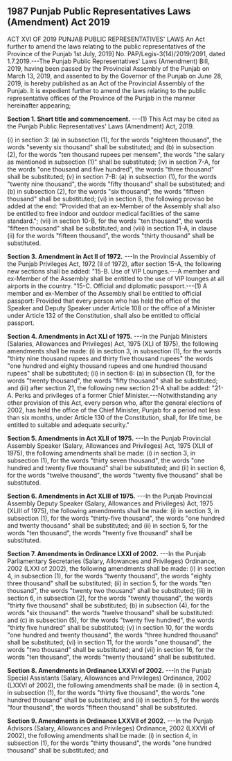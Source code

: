 ## 1987 Punjab Public Representatives Laws (Amendment) Act 2019
 
ACT XVI OF 2019
PUNJAB PUBLIC REPRESENTATIVES' LAWS
An Act further to amend the laws relating to the
public representatives of the Province of the Punjab
1st July, 2019]
No. PAP/Legis-3(14)/2019/2091, dated 1.7.2019.---The Punjab Public Representatives' Laws (Amendment) Bill, 2019, having been passed by the Provincial Assembly of the Punjab on March 13, 2019, and assented to by the Governor of the Punjab on June 28, 2019, is hereby published as an Act of the Provincial Assembly of the Punjab.
It is expedient further to amend the laws relating to the public representative offices of the Province of the Punjab in the manner hereinafter appearing;

**Section 1. Short title and commencement.**
---(1) This Act may be cited as the Punjab Public Representatives' Laws (Amendment) Act, 2019.

 

(i) in section 3:
(a) in subsection (1), for the words "eighteen thousand", the words "seventy six thousand" shall be substituted; and
(b) in subsection (2), for the words "ten thousand rupees per mensem", the words "the salary as mentioned in subsection (1)" shall be substituted;
(iv) in section 7-A, for the words "one thousand and five hundred", the words "three thousand" shall be substituted;
(v) in section 7-B:
(a) in subsection (1), for the words "twenty nine thousand", the words "fifty thousand" shall be substituted; and
(b) in subsection (2), for the words "six thousand", the words "fifteen thousand" shall be substituted;
(vi) in section 8, the following proviso be added at the end:
"Provided that an ex-Member of the Assembly shall also be entitled to free indoor and outdoor medical facilities of the same standard.";
(vii) in section 10-B, for the words "ten thousand", the words "fifteen thousand" shall be substituted; and
(viii) in section 11-A, in clause (ii) for the words "fifteen thousand", the words "thirty thousand" shall be substituted.

 

**Section 3. Amendment in Act II of 1972.**
---In the Provincial Assembly of the Punjab Privileges Act, 1972 (II of 1972), after section 15-A, the following new sections shall be added:
   "15-B. Use of VIP Lounges.---A member and ex-Member of the Assembly shall be entitled to the use of VIP lounges at all airports in the country.
   "15-C. Official and diplomatic passport.---(1) A member and ex-Member of the Assembly shall be entitled to official passport:
   Provided that every person who has held the office of the Speaker and Deputy Speaker under Article 108 or the office of a Minister under Article 132 of the Constitution, shall also be entitled to official passport.

 

**Section 4. Amendments in Act XLI of 1975.**
---In the Punjab Ministers (Salaries, Allowances and Privileges) Act, 1975 (XLI of 1975), the following amendments shall be made:
   (i) in section 3, in subsection (1), for the words "thirty nine thousand rupees and thirty five thousand rupees" the words "one hundred and eighty thousand rupees and one hundred thousand rupees" shall be substituted;
   (ii) in section 6:
   (a) in subsection (1), for the words "twenty thousand", the words "fifty thousand" shall be substituted; and
   (iii) after section 21, the following new section 21-A shall be added:
   "21-A. Perks and privileges of a former Chief Minister.---Notwithstanding any other provision of this Act, every person who, after the general elections of 2002, has held the office of the Chief Minister, Punjab for a period not less than six months, under Article 130 of the Constitution, shall, for life time, be entitled to suitable and adequate security."

 

**Section 5. Amendments in Act XLII of 1975.**
---In the Punjab Provincial Assembly Speaker (Salary, Allowances and Privileges) Act, 1975 (XLII of 1975), the following amendments shall be made:
   (i) in section 3, in subsection (1), for the words "thirty seven thousand", the words "one hundred and twenty five thousand" shall be substituted; and
   (ii) in section 6, for the words "twelve thousand", the words "twenty five thousand" shall be substituted.

 

**Section 6. Amendments in Act XLIII of 1975.**
---In the Punjab Provincial Assembly Deputy Speaker (Salary, Allowances and Privileges) Act, 1975 (XLIII of 1975), the following amendments shall be made:
   (i) in section 3, in subsection (1), for the words "thirty-five thousand", the words "one hundred and twenty thousand" shall be substituted; and
   (ii) in section 5, for the words "ten thousand", the words "twenty five thousand" shall be substituted.

 

**Section 7. Amendments in Ordinance LXXI of 2002.**
---In the Punjab Parliamentary Secretaries (Salary, Allowances and Privileges) Ordinance, 2002 (LXXI of 2002), the following amendments shall be made:
   (i) in section 4, in subsection (1), for the words "twenty thousand", the words "eighty three thousand" shall be substituted;
   (ii) in section 5, for the words "ten thousand", the words "twenty two thousand" shall be substituted;
   (iii) in section 6, in subsection (2), for the words "twenty thousand", the words "thirty five thousand" shall be substituted;
   (b) in subsection (4), for the words "six thousand". the words "twelve thousand" shall be substituted: and
   (c) in subsection (5), for the words "twenty five hundred", the words "thirty five hundred" shall be substituted;
   (v) in section 10, for the words "one hundred and twenty thousand", the words "three hundred thousand" shall be substituted;
   (vi) in section 11, for the words "one thousand", the words "two thousand" shall be substituted; and
   (vii) in section 16, for the words "ten thousand", the words "twenty thousand" shall be substituted.

 

**Section 8. Amendments in Ordinance LXXVI of 2002.**
---In the Punjab Special Assistants (Salary, Allowances and Privileges) Ordinance, 2002 (LXXVI of 2002), the following amendments shall be made:
   (i) in section 4, in subsection (1), for the words "thirty five thousand", the words "one hundred thousand" shall be substituted; and
   (ii) in section 5, for the words "four thousand", the words "fifteen thousand" shall be substituted.

 

**Section 9. Amendments in Ordinance LXXVII of 2002.**
---In the Punjab Advisors (Salary, Allowances and Privileges) Ordinance, 2002 (LXXVII of 2002), the following amendments shall be made:
   (i) in section 4, in subsection (1), for the words "thirty thousand", the words "one hundred thousand" shall be substituted; and

